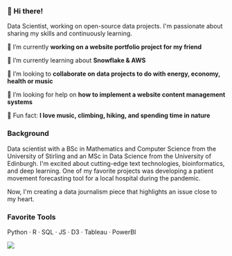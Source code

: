 ### 👋 Hi there!

Data Scientist, working on open-source data projects. I'm passionate about sharing my skills and continuously learning.

🔭 I’m currently **working on a website portfolio project for my friend**

🌱 I’m currently learning about **Snowflake & AWS**

👯 I’m looking to **collaborate on data projects to do with energy, economy, health or music**

🤔 I’m looking for help on **how to implement a website content management systems**

<!--💬 Ask me about **Ukraine**, **wind turbines vs solar panels**, **infectious disease outbreak simulations**

😄 Pronouns: **she/her**--->

🌻 Fun fact: **I love music, climbing, hiking, and spending time in nature**


### Background

Data scientist with a BSc in Mathematics and Computer Science from the University of Stirling and an MSc in Data Science from the University of Edinburgh. I'm excited about cutting-edge text technologies, bioinformatics, and deep learning. One of my favorite projects was developing a patient movement forecasting tool for a local hospital during the pandemic.

Now, I'm creating a data journalism piece that highlights an issue close to my heart.

<!--
With over five years in the marketing world, I've tackled everything from AB testing and customer segmentation to journey optimization and marketing channel attribution. At WPP, I worked magic on Ford campaigns, and at Assembly, I crafted data solutions for big names like Nike and ACE Hardware, including a sleek attribution dashboard and a massive MMM project.

Now, I'm diving into freelancing and creating a data journalism portfolio that highlights issues close to my heart. Always eager for the next data adventure!
--->
### Favorite Tools

Python · R · SQL · JS · D3 · Tableau · PowerBI

![](https://komarev.com/ghpvc/?username=apivahnenko&color=green&label=👀&style=flat)
